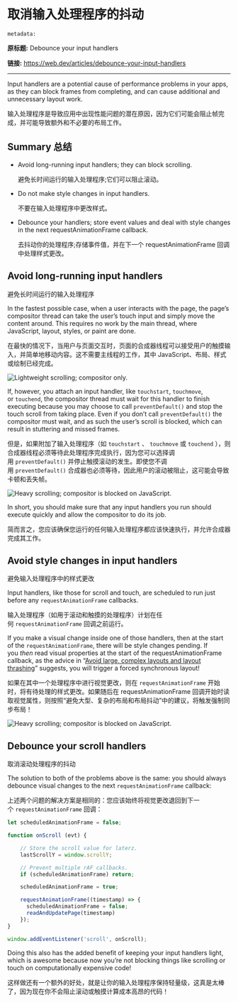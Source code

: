 # 取消输入处理程序的抖动

`metadata:`

**原标题:** Debounce your input handlers

**链接:** https://web.dev/articles/debounce-your-input-handlers

---

Input handlers are a potential cause of performance problems in your apps, as they can block frames from completing, and can cause additional and unnecessary layout work.  

输入处理程序是导致应用中出现性能问题的潜在原因，因为它们可能会阻止帧完成，并可能导致额外和不必要的布局工作。

## Summary 总结

*   Avoid long-running input handlers; they can block scrolling.  

    避免长时间运行的输入处理程序;它们可以阻止滚动。

*   Do not make style changes in input handlers.  

    不要在输入处理程序中更改样式。

*   Debounce your handlers; store event values and deal with style changes in the next requestAnimationFrame callback.  

    去抖动你的处理程序;存储事件值，并在下一个 requestAnimationFrame 回调中处理样式更改。

## Avoid long-running input handlers  

避免长时间运行的输入处理程序

In the fastest possible case, when a user interacts with the page, the page’s compositor thread can take the user’s touch input and simply move the content around. This requires no work by the main thread, where JavaScript, layout, styles, or paint are done.  

在最快的情况下，当用户与页面交互时，页面的合成器线程可以接受用户的触摸输入，并简单地移动内容。这不需要主线程的工作，其中 JavaScript、布局、样式或绘制已经完成。

![Lightweight scrolling; compositor only.](https://blog-1318409910.cos.ap-beijing.myqcloud.com/blog/lightweight-scrolling-co-d1e531e7414ca.jpg?imageSlim)

If, however, you attach an input handler, like `touchstart`, `touchmove`, or `touchend`, the compositor thread must wait for this handler to finish executing because you may choose to call `preventDefault()` and stop the touch scroll from taking place. Even if you don’t call `preventDefault()` the compositor must wait, and as such the user’s scroll is blocked, which can result in stuttering and missed frames.  

但是，如果附加了输入处理程序（如 `touchstart` 、 `touchmove` 或 `touchend` ），则合成器线程必须等待此处理程序完成执行，因为您可以选择调用 `preventDefault()` 并停止触摸滚动的发生。即使您不调用 `preventDefault()` 合成器也必须等待，因此用户的滚动被阻止，这可能会导致卡顿和丢失帧。

![Heavy scrolling; compositor is blocked on JavaScript.](https://blog-1318409910.cos.ap-beijing.myqcloud.com/blog/heavy-scrolling-composit-2d22d7b7e1daa.jpg?imageSlim)

In short, you should make sure that any input handlers you run should execute quickly and allow the compositor to do its job.  

简而言之，您应该确保您运行的任何输入处理程序都应该快速执行，并允许合成器完成其工作。

## Avoid style changes in input handlers  

避免输入处理程序中的样式更改

Input handlers, like those for scroll and touch, are scheduled to run just before any `requestAnimationFrame` callbacks.  

输入处理程序（如用于滚动和触摸的处理程序）计划在任何 `requestAnimationFrame` 回调之前运行。

If you make a visual change inside one of those handlers, then at the start of the `requestAnimationFrame`, there will be style changes pending. If you _then_ read visual properties at the start of the requestAnimationFrame callback, as the advice in “[Avoid large, complex layouts and layout thrashing](https://web.dev/articles/avoid-large-complex-layouts-and-layout-thrashing)” suggests, you will trigger a forced synchronous layout!  

如果在其中一个处理程序中进行视觉更改，则在 `requestAnimationFrame` 开始时，将有待处理的样式更改。如果随后在 requestAnimationFrame 回调开始时读取视觉属性，则按照“避免大型、复杂的布局和布局抖动”中的建议，将触发强制同步布局！

![Heavy scrolling; compositor is blocked on JavaScript.](https://blog-1318409910.cos.ap-beijing.myqcloud.com/blog/heavy-scrolling-composit-151ee35865c54.jpg?imageSlim)

## Debounce your scroll handlers  

取消滚动处理程序的抖动

The solution to both of the problems above is the same: you should always debounce visual changes to the next `requestAnimationFrame` callback:  

上述两个问题的解决方案是相同的：您应该始终将视觉更改退回到下一个 `requestAnimationFrame` 回调：

```js
let scheduledAnimationFrame = false;

function onScroll (evt) {

    // Store the scroll value for laterz.
    lastScrollY = window.scrollY;

    // Prevent multiple rAF callbacks.
    if (scheduledAnimationFrame) return;

    scheduledAnimationFrame = true;

    requestAnimationFrame((timestamp) => {
      scheduledAnimationFrame = false;
      readAndUpdatePage(timestamp)
    });
}

window.addEventListener('scroll', onScroll);
```

Doing this also has the added benefit of keeping your input handlers light, which is awesome because now you’re not blocking things like scrolling or touch on computationally expensive code!  

这样做还有一个额外的好处，就是让你的输入处理程序保持轻量级，这真是太棒了，因为现在你不会阻止滚动或触摸计算成本高昂的代码！
